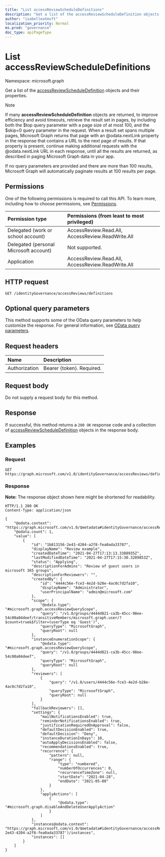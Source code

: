 ```yaml
---
title: "List accessReviewScheduleDefinitions"
description: "Get a list of the accessReviewScheduleDefinition objects and their properties."
author: "isabelleatmsft"
localization_priority: Normal
ms.prod: "governance"
doc_type: apiPageType
---
```


# List accessReviewScheduleDefinitions
Namespace: microsoft.graph

Get a list of the [accessReviewScheduleDefinition](../resources/accessreviewscheduledefinition.md) objects and their properties.

>[!NOTE]
>If many **accessReviewScheduleDefinition** objects are returned, to improve efficiency and avoid timeouts, retrieve the result set in pages, by including both the $top query parameter with a page size of at most 100, and the $skip=0 query parameter in the request. When a result set spans multiple pages, Microsoft Graph returns that page with an @odata.nextLink property in the response that contains a URL to the next page of results. If that property is present, continue making additional requests with the @odata.nextLink URL in each response, until all the results are returned, as described in paging Microsoft Graph data in your app.
>
>If no query parameters are provided and there are more than 100 results, Microsoft Graph will automatically paginate results at 100 results per page.


## Permissions
One of the following permissions is required to call this API. To learn more, including how to choose permissions, see [Permissions](/graph/permissions-reference).

|Permission type|Permissions (from least to most privileged)|
|:---|:---|
|Delegated (work or school account)|AccessReview.Read.All, AccessReview.ReadWrite.All|
|Delegated (personal Microsoft account)|Not supported.|
|Application|AccessReview.Read.All, AccessReview.ReadWrite.All|

## HTTP request

<!-- {
  "blockType": "ignored"
}
-->
``` http
GET /identityGovernance/accessReviews/definitions
```

## Optional query parameters
This method supports some of the OData query parameters to help customize the response. For general information, see [OData query parameters](/graph/query-parameters).

## Request headers
|Name|Description|
|:---|:---|
|Authorization|Bearer {token}. Required.|

## Request body
Do not supply a request body for this method.

## Response

If successful, this method returns a `200 OK` response code and a collection of [accessReviewScheduleDefinition](../resources/accessreviewscheduledefinition.md) objects in the response body.

## Examples

### Request
<!-- {
  "blockType": "request",
  "name": "list_accessreviewscheduledefinition"
}
-->
``` http
GET https://graph.microsoft.com/v1.0/identityGovernance/accessReviews/definitions
```


### Response
**Note:** The response object shown here might be shortened for readability.
<!-- {
  "blockType": "response",
  "truncated": true,
  "@odata.type": "Collection(microsoft.graph.accessReviewScheduleDefinition)"
}
-->
``` http
HTTP/1.1 200 OK
Content-Type: application/json

{
    "@odata.context": "https://graph.microsoft.com/v1.0/$metadata#identityGovernance/accessReviews/definitions",
    "@odata.count": 1,
    "value": [
        {
            "id": "1b813156-2e43-4204-a2f8-fea0ada33787",
            "displayName": "Review example",
            "createdDateTime": "2021-04-27T17:13:13.3388935Z",
            "lastModifiedDateTime": "2021-04-27T17:15:30.3289853Z",
            "status": "Applying",
            "descriptionForAdmins": "Review of guest users in microsoft 365 groups",
            "descriptionForReviewers": "",
            "createdBy": {
                "id": "4444c56e-fce3-4e2d-b28e-4ac0c7d2fa10",
                "displayName": "Administrator",
                "userPrincipalName": "admin@microsoft.com"
            },
            "scope": {
                "@odata.type": "#microsoft.graph.accessReviewQueryScope",
                "query": "/v1.0/groups/4444d821-ca3b-45cc-98ee-54c00a04deef/transitiveMembers/microsoft.graph.user/?$count=true&$filter=(userType eq 'Guest')",
                "queryType": "MicrosoftGraph",
                "queryRoot": null
            },
            "instanceEnumerationScope": {
                "@odata.type": "#microsoft.graph.accessReviewQueryScope",
                "query": "/v1.0/groups/4444d821-ca3b-45cc-98ee-54c00a04deef",
                "queryType": "MicrosoftGraph",
                "queryRoot": null
            },
            "reviewers": [
                {
                    "query": "/v1.0/users/4444c56e-fce3-4e2d-b28e-4ac0c7d2fa10",
                    "queryType": "MicrosoftGraph",
                    "queryRoot": null
                }
            ],
            "fallbackReviewers": [],
            "settings": {
                "mailNotificationsEnabled": true,
                "reminderNotificationsEnabled": true,
                "justificationRequiredOnApproval": false,
                "defaultDecisionEnabled": true,
                "defaultDecision": "Deny",
                "instanceDurationInDays": 10,
                "autoApplyDecisionsEnabled": false,
                "recommendationsEnabled": true,
                "recurrence": {
                    "pattern": null,
                    "range": {
                        "type": "numbered",
                        "numberOfOccurrences": 0,
                        "recurrenceTimeZone": null,
                        "startDate": "2021-04-28",
                        "endDate": "2021-05-08"
                    }
                },
                "applyActions": [
                    {
                        "@odata.type": "#microsoft.graph.disableAndDeleteUserApplyAction"
                    }
                ]
            },
            "instances@odata.context": "https://graph.microsoft.com/v1.0/$metadata#identityGovernance/accessReviews/definitions('44443156-2e43-4204-a2f8-fea0ada33787')/instances",
            "instances": []
        }
    ]
}
```
